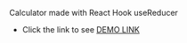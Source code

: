 Calculator made with React Hook useReducer
- Click the link to see
  [DEMO LINK](https://katekashuba.github.io/calculator/)
